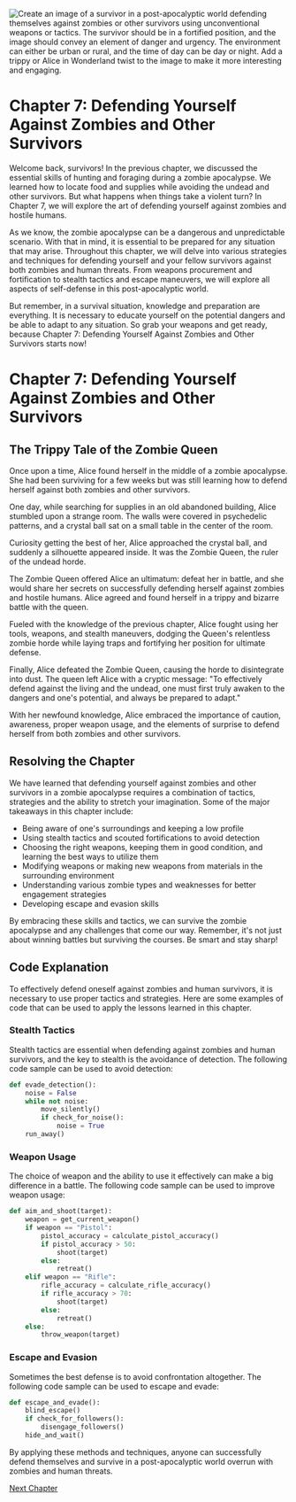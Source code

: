 ![Create an image of a survivor in a post-apocalyptic world defending themselves against zombies or other survivors using unconventional weapons or tactics. The survivor should be in a fortified position, and the image should convey an element of danger and urgency. The environment can either be urban or rural, and the time of day can be day or night. Add a trippy or Alice in Wonderland twist to the image to make it more interesting and engaging.](https://oaidalleapiprodscus.blob.core.windows.net/private/org-ct6DYQ3FHyJcnH1h6OA3fR35/user-qvFBAhW3klZpvcEY1psIUyDK/img-mlSV719a1faMeugFB7SRlpFO.png?st=2023-04-13T23%3A49%3A29Z&se=2023-04-14T01%3A49%3A29Z&sp=r&sv=2021-08-06&sr=b&rscd=inline&rsct=image/png&skoid=6aaadede-4fb3-4698-a8f6-684d7786b067&sktid=a48cca56-e6da-484e-a814-9c849652bcb3&skt=2023-04-13T17%3A15%3A37Z&ske=2023-04-14T17%3A15%3A37Z&sks=b&skv=2021-08-06&sig=TESwaR3Ajt4SmagjWMr0wnR6p2292RFOJ9fmJDhiZqI%3D)


# Chapter 7: Defending Yourself Against Zombies and Other Survivors

Welcome back, survivors! In the previous chapter, we discussed the essential skills of hunting and foraging during a zombie apocalypse. We learned how to locate food and supplies while avoiding the undead and other survivors. But what happens when things take a violent turn? In Chapter 7, we will explore the art of defending yourself against zombies and hostile humans.

As we know, the zombie apocalypse can be a dangerous and unpredictable scenario. With that in mind, it is essential to be prepared for any situation that may arise. Throughout this chapter, we will delve into various strategies and techniques for defending yourself and your fellow survivors against both zombies and human threats. From weapons procurement and fortification to stealth tactics and escape maneuvers, we will explore all aspects of self-defense in this post-apocalyptic world.

But remember, in a survival situation, knowledge and preparation are everything. It is necessary to educate yourself on the potential dangers and be able to adapt to any situation. So grab your weapons and get ready, because Chapter 7: Defending Yourself Against Zombies and Other Survivors starts now!
# Chapter 7: Defending Yourself Against Zombies and Other Survivors

## The Trippy Tale of the Zombie Queen 

Once upon a time, Alice found herself in the middle of a zombie apocalypse. She had been surviving for a few weeks but was still learning how to defend herself against both zombies and other survivors. 

One day, while searching for supplies in an old abandoned building, Alice stumbled upon a strange room. The walls were covered in psychedelic patterns, and a crystal ball sat on a small table in the center of the room.

Curiosity getting the best of her, Alice approached the crystal ball, and suddenly a silhouette appeared inside. It was the Zombie Queen, the ruler of the undead horde. 

The Zombie Queen offered Alice an ultimatum: defeat her in battle, and she would share her secrets on successfully defending herself against zombies and hostile humans. Alice agreed and found herself in a trippy and bizarre battle with the queen.

Fueled with the knowledge of the previous chapter, Alice fought using her tools, weapons, and stealth maneuvers, dodging the Queen's relentless zombie horde while laying traps and fortifying her position for ultimate defense.

Finally, Alice defeated the Zombie Queen, causing the horde to disintegrate into dust. The queen left Alice with a cryptic message: "To effectively defend against the living and the undead, one must first truly awaken to the dangers and one's potential, and always be prepared to adapt."

With her newfound knowledge, Alice embraced the importance of caution, awareness, proper weapon usage, and the elements of surprise to defend herself from both zombies and other survivors.

## Resolving the Chapter

We have learned that defending yourself against zombies and other survivors in a zombie apocalypse requires a combination of tactics, strategies and the ability to stretch your imagination. Some of the major takeaways in this chapter include:

- Being aware of one's surroundings and keeping a low profile
- Using stealth tactics and scouted fortifications to avoid detection
- Choosing the right weapons, keeping them in good condition, and learning the best ways to utilize them
- Modifying weapons or making new weapons from materials in the surrounding environment
- Understanding various zombie types and weaknesses for better engagement strategies
- Developing escape and evasion skills

By embracing these skills and tactics, we can survive the zombie apocalypse and any challenges that come our way. Remember, it's not just about winning battles but surviving the courses. Be smart and stay sharp!
## Code Explanation

To effectively defend oneself against zombies and human survivors, it is necessary to use proper tactics and strategies. Here are some examples of code that can be used to apply the lessons learned in this chapter.

### Stealth Tactics

Stealth tactics are essential when defending against zombies and human survivors, and the key to stealth is the avoidance of detection. The following code sample can be used to avoid detection:

```python
def evade_detection():
    noise = False
    while not noise:
        move_silently()
        if check_for_noise():
            noise = True
    run_away()
```

### Weapon Usage

The choice of weapon and the ability to use it effectively can make a big difference in a battle. The following code sample can be used to improve weapon usage:

```python
def aim_and_shoot(target):
    weapon = get_current_weapon()
    if weapon == "Pistol":
        pistol_accuracy = calculate_pistol_accuracy()
        if pistol_accuracy > 50:
            shoot(target)
        else:
            retreat()
    elif weapon == "Rifle":
        rifle_accuracy = calculate_rifle_accuracy()
        if rifle_accuracy > 70:
            shoot(target)
        else:
            retreat()
    else:
        throw_weapon(target)
```

### Escape and Evasion

Sometimes the best defense is to avoid confrontation altogether. The following code sample can be used to escape and evade:

```python
def escape_and_evade():
    blind_escape()
    if check_for_followers():
        disengage_followers()
    hide_and_wait()
```

By applying these methods and techniques, anyone can successfully defend themselves and survive in a post-apocalyptic world overrun with zombies and human threats.


[Next Chapter](08_Chapter08.md)